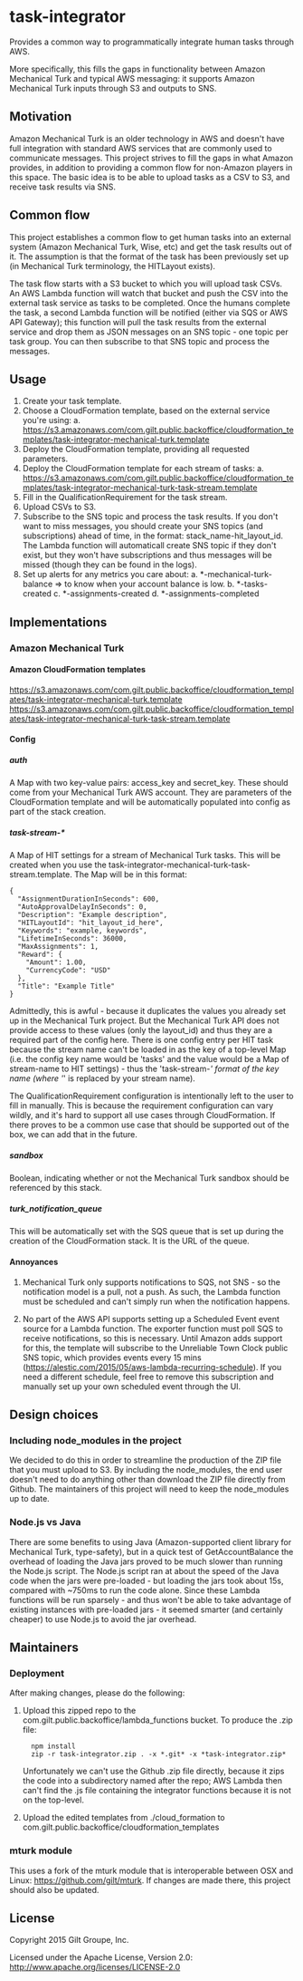 # task-integrator
Provides a common way to programmatically integrate human tasks through AWS.

More specifically, this fills the gaps in functionality between Amazon Mechanical Turk and typical
AWS messaging: it supports Amazon Mechanical Turk inputs through S3 and outputs to SNS.


## Motivation
Amazon Mechanical Turk is an older technology in AWS and doesn't have full integration with standard
AWS services that are commonly used to communicate messages. This project strives to fill the gaps
in what Amazon provides, in addition to providing a common flow for non-Amazon players in this space.
The basic idea is to be able to upload tasks as a CSV to S3, and receive task results via SNS.


## Common flow
This project establishes a common flow to get human tasks into an external system (Amazon Mechanical
Turk, Wise, etc) and get the task results out of it. The assumption is that the format of the task
has been previously set up (in Mechanical Turk terminology, the HITLayout exists).

The task flow starts with a S3 bucket to which you will upload task CSVs. An AWS Lambda function will
watch that bucket and push the CSV into the external task service as tasks to be completed. Once the
humans complete the task, a second Lambda function will be notified (either via SQS or AWS API Gateway);
this function will pull the task results from the external service and drop them as JSON messages on
an SNS topic - one topic per task group. You can then subscribe to that SNS topic and process the messages.


## Usage
1. Create your task template.
2. Choose a CloudFormation template, based on the external service you're using:
  a. https://s3.amazonaws.com/com.gilt.public.backoffice/cloudformation_templates/task-integrator-mechanical-turk.template
3. Deploy the CloudFormation template, providing all requested parameters.
4. Deploy the CloudFormation template for each stream of tasks:
  a. https://s3.amazonaws.com/com.gilt.public.backoffice/cloudformation_templates/task-integrator-mechanical-turk-task-stream.template
5. Fill in the QualificationRequirement for the task stream.
6. Upload CSVs to S3.
7. Subscribe to the SNS topic and process the task results. If you don't want to miss messages, you should
   create your SNS topics (and subscriptions) ahead of time, in the format: stack_name-hit_layout_id. The
   Lambda function will automaticall create SNS topic if they don't exist, but they won't have subscriptions
   and thus messages will be missed (though they can be found in the logs).
8. Set up alerts for any metrics you care about:
  a. *-mechanical-turk-balance => to know when your account balance is low.
  b. *-tasks-created
  c. *-assignments-created
  d. *-assignments-completed


## Implementations

### Amazon Mechanical Turk

#### Amazon CloudFormation templates
https://s3.amazonaws.com/com.gilt.public.backoffice/cloudformation_templates/task-integrator-mechanical-turk.template
https://s3.amazonaws.com/com.gilt.public.backoffice/cloudformation_templates/task-integrator-mechanical-turk-task-stream.template

#### Config

##### auth
A Map with two key-value pairs: access_key and secret_key. These should come from your Mechanical Turk
AWS account. They are parameters of the CloudFormation template and will be automatically populated into
config as part of the stack creation.

##### task-stream-*
A Map of HIT settings for a stream of Mechanical Turk tasks. This will be created when you use the
task-integrator-mechanical-turk-task-stream.template. The Map will be in this format:

```
{
  "AssignmentDurationInSeconds": 600,
  "AutoApprovalDelayInSeconds": 0,
  "Description": "Example description",
  "HITLayoutId": "hit_layout_id_here",
  "Keywords": "example, keywords",
  "LifetimeInSeconds": 36000,
  "MaxAssignments": 1,
  "Reward": {
    "Amount": 1.00,
    "CurrencyCode": "USD"
  },
  "Title": "Example Title"
}
```

Admittedly, this is awful - because it duplicates the values you already set up in the Mechanical Turk project.
But the Mechanical Turk API does not provide access to these values (only the layout_id) and thus they are a
required part of the config here. There is one config entry per HIT task because the stream name can't be loaded
in as the key of a top-level Map (i.e. the config key name would be 'tasks' and the value would be a Map of
stream-name to HIT settings) - thus the 'task-stream-*' format of the key name (where '*' is replaced by your stream name).

The QualificationRequirement configuration is intentionally left to the user to fill in manually. This is because
the requirement configuration can vary wildly, and it's hard to support all use cases through CloudFormation. If
there proves to be a common use case that should be supported out of the box, we can add that in the future.

##### sandbox
Boolean, indicating whether or not the Mechanical Turk sandbox should be referenced by this stack.

##### turk_notification_queue
This will be automatically set with the SQS queue that is set up during the creation of the CloudFormation
stack. It is the URL of the queue.


#### Annoyances
1. Mechanical Turk only supports notifications to SQS, not SNS - so the notification model is a pull, not a
   push. As such, the Lambda function must be scheduled and can't simply run when the notification happens.

2. No part of the AWS API supports setting up a Scheduled Event event source for a Lambda function. The
   exporter function must poll SQS to receive notifications, so this is necessary. Until Amazon adds support
   for this, the template will subscribe to the Unreliable Town Clock public SNS topic, which provides events
   every 15 mins (https://alestic.com/2015/05/aws-lambda-recurring-schedule). If you need a different schedule,
   feel free to remove this subscription and manually set up your own scheduled event through the UI.


## Design choices

### Including node_modules in the project
We decided to do this in order to streamline the production of the ZIP file that you must upload to S3.
By including the node_modules, the end user doesn't need to do anything other than download the ZIP file
directly from Github. The maintainers of this project will need to keep the node_modules up to date.


### Node.js vs Java
There are some benefits to using Java (Amazon-supported client library for Mechanical Turk, type-safety),
but in a quick test of GetAccountBalance the overhead of loading the Java jars proved to be much slower
than running the Node.js script. The Node.js script ran at about the speed of the Java code when the jars
were pre-loaded - but loading the jars took about 15s, compared with ~750ms to run the code alone. Since
these Lambda functions will be run sparsely - and thus won't be able to take advantage of existing instances
with pre-loaded jars - it seemed smarter (and certainly cheaper) to use Node.js to avoid the jar overhead.


## Maintainers

### Deployment
After making changes, please do the following:

1. Upload this zipped repo to the com.gilt.public.backoffice/lambda_functions bucket. To produce the .zip file:

   ```
     npm install
     zip -r task-integrator.zip . -x *.git* -x *task-integrator.zip*
   ```

   Unfortunately we can't use the Github .zip file directly, because it zips the code into a subdirectory named after
   the repo; AWS Lambda then can't find the .js file containing the integrator functions because it is not on the top-level.

2. Upload the edited templates from ./cloud_formation to com.gilt.public.backoffice/cloudformation_templates


### mturk module
This uses a fork of the mturk module that is interoperable between OSX and Linux: https://github.com/gilt/mturk.
If changes are made there, this project should also be updated.


## License
Copyright 2015 Gilt Groupe, Inc.

Licensed under the Apache License, Version 2.0: http://www.apache.org/licenses/LICENSE-2.0